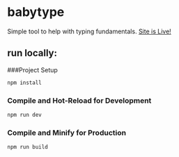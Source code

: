# babytype

Simple tool to help with typing fundamentals.
[Site is Live!](https://babytype.xyz)


## run locally: 

###Project Setup

```sh
npm install
```

### Compile and Hot-Reload for Development

```sh
npm run dev
```

### Compile and Minify for Production

```sh
npm run build
```

